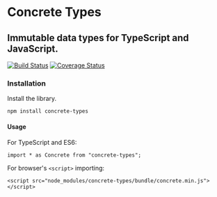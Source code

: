 
# Concrete Types
## Immutable data types for TypeScript and JavaScript.

[![Build Status](https://travis-ci.org/patrimart/concrete-types.svg?branch=master)](https://travis-ci.org/patrimart/concrete-types)
[![Coverage Status](https://coveralls.io/repos/github/patrimart/concrete-types/badge.svg?branch=master)](https://coveralls.io/github/patrimart/concrete-types?branch=master)


### Installation

Install the library.

```
npm install concrete-types
```


#### Usage

For TypeScript and ES6:
```
import * as Concrete from "concrete-types";
```

For browser's `<script>` importing:
```
<script src="node_modules/concrete-types/bundle/concrete.min.js"></script>
```
